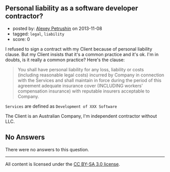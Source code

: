 ## Personal liability as a software developer contractor?

- posted by: [Alexey Petrushin](https://stackexchange.com/users/-1/28609-alexey-petrushin) on 2013-11-08
- tagged: `legal`, `liability`
- score: 0

<p>I refused to sign a contract with my Client because of personal liability clause. But my Client insists that it's a common practice and it's ok. I'm in doubts, is it really a common practice? Here's the clause:</p>

<blockquote>
  <p>You shall have personal liability for any loss, liability or costs (including reasonable 
  legal costs) incurred by Company in connection with the Services and shall maintain 
  in force during the period of this agreement adequate insurance cover (INCLUDING 
  workers’ compensation insurance) with reputable insurers acceptable to Company.</p>
</blockquote>

<p><code>Services</code> are defined as <code>Development of XXX Software</code></p>

<p>The Client is an Australian Company, I'm independent contractor without LLC.</p>


## No Answers

There were no answers to this question.


---

All content is licensed under the [CC BY-SA 3.0 license](https://creativecommons.org/licenses/by-sa/3.0/).
